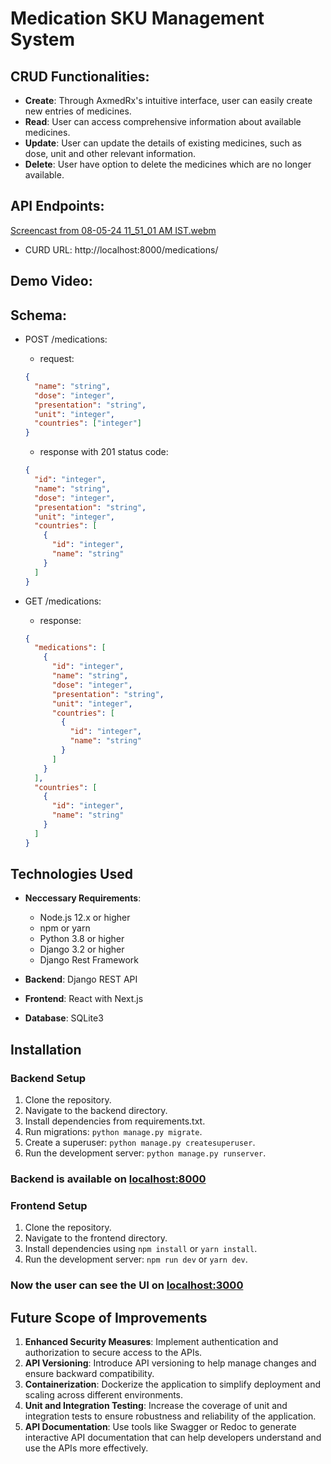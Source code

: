 # Medication SKU Management System

## CRUD Functionalities:

- **Create**: Through AxmedRx's intuitive interface, user can easily create new entries of medicines.
- **Read**: User can access comprehensive information about available medicines.
- **Update**: User can update the details of existing medicines, such as dose, unit and other relevant information.
- **Delete**: User have option to delete the medicines which are no longer available.

## API Endpoints:
[Screencast from 08-05-24 11_51_01 AM IST.webm](https://github.com/pratrivedi/Medication-Management-System-AXMEDRX-/assets/74233973/b7b84487-5ca2-4af7-8901-5393c0582466)


- CURD URL: http://localhost:8000/medications/

## Demo Video:


## Schema:

- POST /medications:

  - request:

  ```json
  {
    "name": "string",
    "dose": "integer",
    "presentation": "string",
    "unit": "integer",
    "countries": ["integer"]
  }
  ```

  - response with 201 status code:

  ```json
  {
    "id": "integer",
    "name": "string",
    "dose": "integer",
    "presentation": "string",
    "unit": "integer",
    "countries": [
      {
        "id": "integer",
        "name": "string"
      }
    ]
  }
  ```

- GET /medications:

  - response:

  ```json
  {
    "medications": [
      {
        "id": "integer",
        "name": "string",
        "dose": "integer",
        "presentation": "string",
        "unit": "integer",
        "countries": [
          {
            "id": "integer",
            "name": "string"
          }
        ]
      }
    ],
    "countries": [
      {
        "id": "integer",
        "name": "string"
      }
    ]
  }
  ```

## Technologies Used

- **Neccessary Requirements**:

  - Node.js 12.x or higher
  - npm or yarn
  - Python 3.8 or higher
  - Django 3.2 or higher
  - Django Rest Framework

- **Backend**: Django REST API
- **Frontend**: React with Next.js
- **Database**: SQLite3

## Installation

### Backend Setup

1. Clone the repository.
2. Navigate to the backend directory.
3. Install dependencies from requirements.txt.
4. Run migrations: `python manage.py migrate`.
5. Create a superuser: `python manage.py createsuperuser`.
6. Run the development server: `python manage.py runserver`.

### Backend is available on [localhost:8000](http://localhost:8000)

### Frontend Setup

1. Clone the repository.
2. Navigate to the frontend directory.
3. Install dependencies using `npm install` or `yarn install`.
4. Run the development server: `npm run dev` or `yarn dev`.

### Now the user can see the UI on [localhost:3000](http://localhost:3000)

## Future Scope of Improvements

1. **Enhanced Security Measures**: Implement authentication and authorization to secure access to the APIs.
2. **API Versioning**: Introduce API versioning to help manage changes and ensure backward compatibility.
3. **Containerization**: Dockerize the application to simplify deployment and scaling across different environments.
4. **Unit and Integration Testing**: Increase the coverage of unit and integration tests to ensure robustness and reliability of the application.
5. **API Documentation**: Use tools like Swagger or Redoc to generate interactive API documentation that can help developers understand and use the APIs more effectively.
